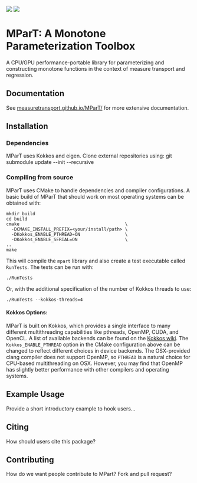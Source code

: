 ![](https://github.com/MeasureTransport/MParT/actions/workflows/build-doc.yml/badge.svg)
![](https://github.com/MeasureTransport/MParT/actions/workflows/build-tests.yml/badge.svg)

# MParT: A Monotone Parameterization Toolbox
A CPU/GPU performance-portable library for parameterizing and constructing monotone functions in the context of measure transport and regression.

## Documentation
See [measuretransport.github.io/MParT/](https://measuretransport.github.io/MParT/) for more extensive documentation.

## Installation

### Dependencies
MParT uses Kokkos and eigen. Clone external repositories using: git submodule update --init --recursive

### Compiling from source
MParT uses CMake to handle dependencies and compiler configurations.   A basic build of MParT that should work on most operating systems can be obtained with:
```
mkdir build
cd build
cmake                                        \
  -DCMAKE_INSTALL_PREFIX=<your/install/path> \
  -DKokkos_ENABLE_PTHREAD=ON                 \
  -DKokkos_ENABLE_SERIAL=ON                  \
..
make
```
This will compile the `mpart` library and also create a test executable called `RunTests`.  The tests can be run with:
```
./RunTests
```
Or, with the additional specification of the number of Kokkos threads to use:
```
./RunTests --kokkos-threads=4
```

#### Kokkos Options:
MParT is built on Kokkos, which provides a single interface to many different multithreading capabilities like pthreads, OpenMP, CUDA, and OpenCL.   A list of available backends can be found on the [Kokkos wiki](https://github.com/kokkos/kokkos/blob/master/BUILD.md#device-backends).   The `Kokkos_ENABLE_PTHREAD` option in the CMake configuration above can be changed to reflect different choices in device backends.   The OSX-provided clang compiler does not support OpenMP, so `PTHREAD` is a natural choice for CPU-based multithreading on OSX.   However, you may find that OpenMP has slightly better performance with other compilers and operating systems.


## Example Usage
Provide a short introductory example to hook users...

## Citing
How should users cite this package?

## Contributing
How do we want people contribute to MPart?   Fork and pull request?
